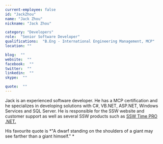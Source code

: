 ```yaml
---
current-employee: false
id: "JackZhou"
name: "Jack Zhou"
nickname: "Jack Zhou"

category: "Developers"
role:  "Senior Software Developer"
qualifications:  "B.Eng - International Engineering Management, MCP"
location: ""

blog:  ""
website:  ""
facebook:  ""
twitter:  ""
linkedin:  ""
skype:  ""

quote:  ""
---
```


Jack is an experienced software developer. He has a MCP certification and he specializes in developing solutions with C#, VB.NET, ASP.NET, Windows Services and SQL Server. He is responsible for the SSW website and customer support as well as several SSW products such as [SSW Time PRO .NET.](http://www.ssw.com.au/ssw/timepronet/)

His favourite quote is *"A dwarf standing on the shoulders of a giant may see farther than a giant himself." *